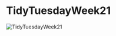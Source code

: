 # TidyTuesdayWeek21
![TidyTuesdayWeek21](https://github.com/nvietto/TidyTuesday/assets/74371363/e4ac27b0-6315-4f13-b403-13c236f5b0b9)
